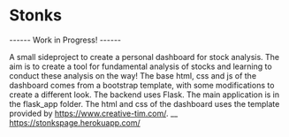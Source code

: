 # Stonks

------ Work in Progress! ------ 

A small sideproject to create a personal dashboard for stock analysis. The aim is to create a tool for fundamental analysis of stocks and learning to conduct these analysis on the way!
The base html, css and js of the dashboard comes from a bootstrap template, with some modifications to create a different look. The backend uses Flask. 
The main application is in the flask_app folder.
The html and css of the dashboard uses the template provided by https://www.creative-tim.com/. __
https://stonkspage.herokuapp.com/
